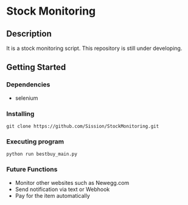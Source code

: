 # Stock Monitoring

## Description

It is a stock monitoring script. This repository is still under developing.

## Getting Started

### Dependencies

* selenium

### Installing

```
git clone https://github.com/Sission/StockMonitoring.git
```
### Executing program

```
python run bestbuy_main.py
```

### Future Functions
 - Monitor other websites such as Newegg.com
 - Send notification via text or Webhook
 - Pay for the item automatically 
 